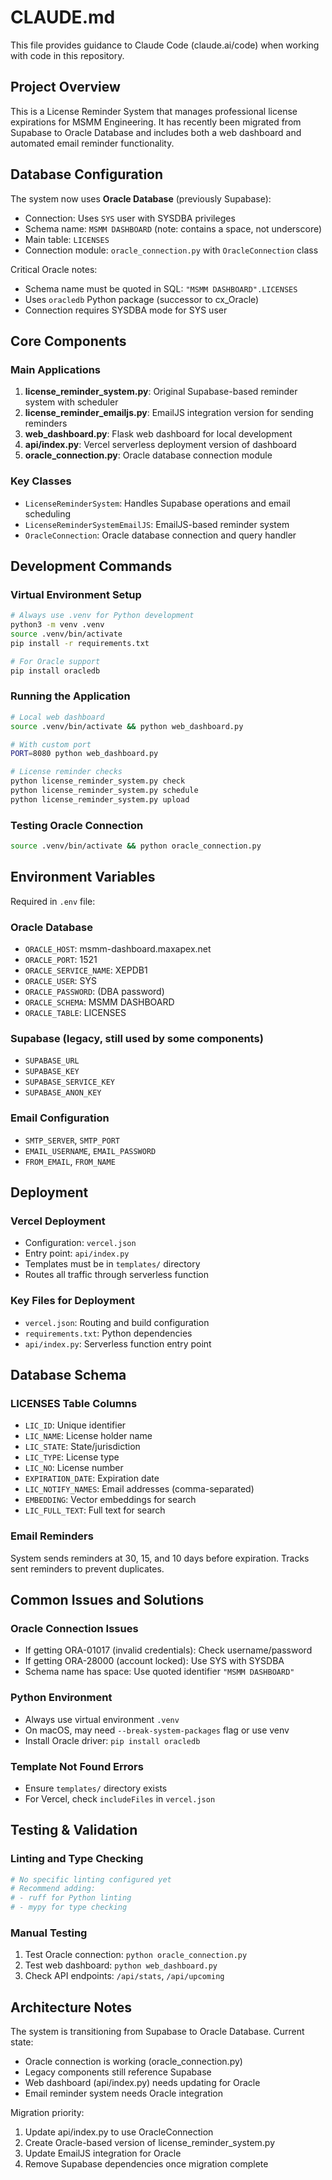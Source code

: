 # CLAUDE.md

This file provides guidance to Claude Code (claude.ai/code) when working with code in this repository.

## Project Overview

This is a License Reminder System that manages professional license expirations for MSMM Engineering. It has recently been migrated from Supabase to Oracle Database and includes both a web dashboard and automated email reminder functionality.

## Database Configuration

The system now uses **Oracle Database** (previously Supabase):
- Connection: Uses `SYS` user with SYSDBA privileges
- Schema name: `MSMM DASHBOARD` (note: contains a space, not underscore)
- Main table: `LICENSES`
- Connection module: `oracle_connection.py` with `OracleConnection` class

Critical Oracle notes:
- Schema name must be quoted in SQL: `"MSMM DASHBOARD".LICENSES`
- Uses `oracledb` Python package (successor to cx_Oracle)
- Connection requires SYSDBA mode for SYS user

## Core Components

### Main Applications
1. **license_reminder_system.py**: Original Supabase-based reminder system with scheduler
2. **license_reminder_emailjs.py**: EmailJS integration version for sending reminders
3. **web_dashboard.py**: Flask web dashboard for local development
4. **api/index.py**: Vercel serverless deployment version of dashboard
5. **oracle_connection.py**: Oracle database connection module

### Key Classes
- `LicenseReminderSystem`: Handles Supabase operations and email scheduling
- `LicenseReminderSystemEmailJS`: EmailJS-based reminder system
- `OracleConnection`: Oracle database connection and query handler

## Development Commands

### Virtual Environment Setup
```bash
# Always use .venv for Python development
python3 -m venv .venv
source .venv/bin/activate
pip install -r requirements.txt

# For Oracle support
pip install oracledb
```

### Running the Application
```bash
# Local web dashboard
source .venv/bin/activate && python web_dashboard.py

# With custom port
PORT=8080 python web_dashboard.py

# License reminder checks
python license_reminder_system.py check
python license_reminder_system.py schedule
python license_reminder_system.py upload
```

### Testing Oracle Connection
```bash
source .venv/bin/activate && python oracle_connection.py
```

## Environment Variables

Required in `.env` file:

### Oracle Database
- `ORACLE_HOST`: msmm-dashboard.maxapex.net
- `ORACLE_PORT`: 1521
- `ORACLE_SERVICE_NAME`: XEPDB1
- `ORACLE_USER`: SYS
- `ORACLE_PASSWORD`: (DBA password)
- `ORACLE_SCHEMA`: MSMM DASHBOARD
- `ORACLE_TABLE`: LICENSES

### Supabase (legacy, still used by some components)
- `SUPABASE_URL`
- `SUPABASE_KEY`
- `SUPABASE_SERVICE_KEY`
- `SUPABASE_ANON_KEY`

### Email Configuration
- `SMTP_SERVER`, `SMTP_PORT`
- `EMAIL_USERNAME`, `EMAIL_PASSWORD`
- `FROM_EMAIL`, `FROM_NAME`

## Deployment

### Vercel Deployment
- Configuration: `vercel.json`
- Entry point: `api/index.py`
- Templates must be in `templates/` directory
- Routes all traffic through serverless function

### Key Files for Deployment
- `vercel.json`: Routing and build configuration
- `requirements.txt`: Python dependencies
- `api/index.py`: Serverless function entry point

## Database Schema

### LICENSES Table Columns
- `LIC_ID`: Unique identifier
- `LIC_NAME`: License holder name
- `LIC_STATE`: State/jurisdiction
- `LIC_TYPE`: License type
- `LIC_NO`: License number
- `EXPIRATION_DATE`: Expiration date
- `LIC_NOTIFY_NAMES`: Email addresses (comma-separated)
- `EMBEDDING`: Vector embeddings for search
- `LIC_FULL_TEXT`: Full text for search

### Email Reminders
System sends reminders at 30, 15, and 10 days before expiration.
Tracks sent reminders to prevent duplicates.

## Common Issues and Solutions

### Oracle Connection Issues
- If getting ORA-01017 (invalid credentials): Check username/password
- If getting ORA-28000 (account locked): Use SYS with SYSDBA
- Schema name has space: Use quoted identifier `"MSMM DASHBOARD"`

### Python Environment
- Always use virtual environment `.venv`
- On macOS, may need `--break-system-packages` flag or use venv
- Install Oracle driver: `pip install oracledb`

### Template Not Found Errors
- Ensure `templates/` directory exists
- For Vercel, check `includeFiles` in `vercel.json`

## Testing & Validation

### Linting and Type Checking
```bash
# No specific linting configured yet
# Recommend adding:
# - ruff for Python linting
# - mypy for type checking
```

### Manual Testing
1. Test Oracle connection: `python oracle_connection.py`
2. Test web dashboard: `python web_dashboard.py`
3. Check API endpoints: `/api/stats`, `/api/upcoming`

## Architecture Notes

The system is transitioning from Supabase to Oracle Database. Current state:
- Oracle connection is working (oracle_connection.py)
- Legacy components still reference Supabase
- Web dashboard (api/index.py) needs updating for Oracle
- Email reminder system needs Oracle integration

Migration priority:
1. Update api/index.py to use OracleConnection
2. Create Oracle-based version of license_reminder_system.py
3. Update EmailJS integration for Oracle
4. Remove Supabase dependencies once migration complete